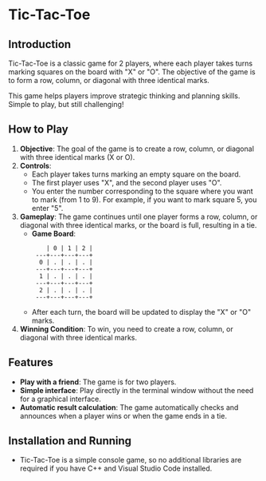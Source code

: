 # Tic-Tac-Toe

## Introduction
Tic-Tac-Toe is a classic game for 2 players, where each player takes turns marking squares on the board with "X" or "O". The objective of the game is to form a row, column, or diagonal with three identical marks.

This game helps players improve strategic thinking and planning skills. Simple to play, but still challenging!

## How to Play
1. **Objective**: The goal of the game is to create a row, column, or diagonal with three identical marks (X or O).
2. **Controls**: 
   - Each player takes turns marking an empty square on the board.
   - The first player uses "X", and the second player uses "O".
   - You enter the number corresponding to the square where you want to mark (from 1 to 9). For example, if you want to mark square 5, you enter "5".
3. **Gameplay**: The game continues until one player forms a row, column, or diagonal with three identical marks, or the board is full, resulting in a tie.
   - **Game Board**:
     ```
         | 0 | 1 | 2 |
      ---+---+---+---+
       0 | . | . | . |
      ---+---+---+---+
       1 | . | . | . |
      ---+---+---+---+
       2 | . | . | . |
      ---+---+---+---+
     ```
   - After each turn, the board will be updated to display the "X" or "O" marks.
4. **Winning Condition**: To win, you need to create a row, column, or diagonal with three identical marks.

## Features
- **Play with a friend**: The game is for two players.
- **Simple interface**: Play directly in the terminal window without the need for a graphical interface.
- **Automatic result calculation**: The game automatically checks and announces when a player wins or when the game ends in a tie.

## Installation and Running
- Tic-Tac-Toe is a simple console game, so no additional libraries are required if you have C++ and Visual Studio Code installed.
